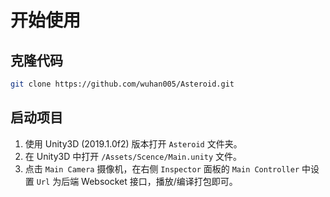 # 开始使用

## 克隆代码
```bash
git clone https://github.com/wuhan005/Asteroid.git
```

## 启动项目
1. 使用 Unity3D (2019.1.0f2) 版本打开 `Asteroid` 文件夹。
2. 在 Unity3D 中打开 `/Assets/Scence/Main.unity` 文件。
3. 点击 `Main Camera` 摄像机，在右侧 `Inspector` 面板的 `Main Controller` 中设置 `Url` 为后端 Websocket 接口，播放/编译打包即可。
